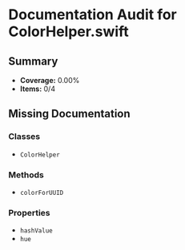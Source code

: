 # Documentation Audit for ColorHelper.swift

## Summary

- **Coverage:** 0.00%
- **Items:** 0/4

## Missing Documentation

### Classes
- `ColorHelper`

### Methods
- `colorForUUID`

### Properties
- `hashValue`
- `hue`
